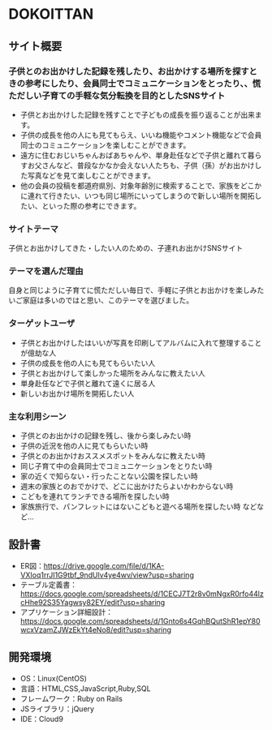 # DOKOITTAN

## サイト概要 
### 子供とのお出かけした記録を残したり、お出かけする場所を探すときの参考にしたり、会員同士でコミュニケーションをとったり、、慌ただしい子育ての手軽な気分転換を目的としたSNSサイト
- 子供とお出かけした記録を残すことで子どもの成長を振り返ることが出来ます。
- 子供の成長を他の人にも見てもらえ、いいね機能やコメント機能などで会員同士のコミュニケーションを楽しむことができます。
- 遠方に住むおじいちゃんおばあちゃんや、単身赴任などで子供と離れて暮らすお父さんなど、普段なかなか会えない人たちも、子供（孫）がお出かけした写真などを見て楽しむことができます。
- 他の会員の投稿を都道府県別、対象年齢別に検索することで、家族をどこかに連れて行きたい、いつも同じ場所にいってしまうので新しい場所を開拓したい、といった際の参考にできます。

### サイトテーマ
子供とお出かけしてきた・したい人のための、子連れお出かけSNSサイト

### テーマを選んだ理由
自身と同じように子育てに慌ただしい毎日で、手軽に子供とお出かけを楽しみたいご家庭は多いのではと思い、このテーマを選びました。

### ターゲットユーザ
- 子供とお出かけしたはいいが写真を印刷してアルバムに入れて整理することが億劫な人
- 子供の成長を他の人にも見てもらいたい人
- 子供とお出かけして楽しかった場所をみんなに教えたい人
- 単身赴任などで子供と離れて遠くに居る人
- 新しいお出かけ場所を開拓したい人

### 主な利用シーン
- 子供とのお出かけの記録を残し、後から楽しみたい時
- 子供の近況を他の人に見てもらいたい時
- 子供とのお出かけおススメスポットをみんなに教えたい時
- 同じ子育て中の会員同士でコミュニケーションをとりたい時
- 家の近くで知らない・行ったことない公園を探したい時
- 週末の家族とのおでかけで、どこに出かけたらよいかわからない時
- こどもを連れてランチできる場所を探したい時
- 家族旅行で、パンフレットにはないこどもと遊べる場所を探したい時
などなど…

## 設計書
- ER図：https://drive.google.com/file/d/1KA-VXIoq1rrJI1G9tbf_9ndUlv4ye4wv/view?usp=sharing</br>
- テーブル定義書：https://docs.google.com/spreadsheets/d/1CECJ7T2r8v0mNgxR0rfo44lzcHhe92S35Yagwsy82EY/edit?usp=sharing</br>
- アプリケーション詳細設計：https://docs.google.com/spreadsheets/d/1Gnto6s4GqhBQutShR1epY80wcxVzamZJWzEkYt4eNo8/edit?usp=sharing

## 開発環境
- OS：Linux(CentOS)
- 言語：HTML,CSS,JavaScript,Ruby,SQL
- フレームワーク：Ruby on Rails
- JSライブラリ：jQuery
- IDE：Cloud9
